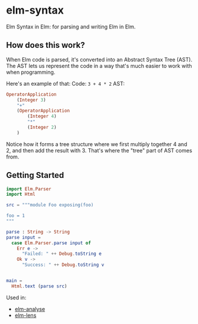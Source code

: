 # elm-syntax

Elm Syntax in Elm: for parsing and writing Elm in Elm.

## How does this work?

When Elm code is parsed, it's converted into an Abstract Syntax Tree (AST).
The AST lets us represent the code in a way that's much easier to work with when programming.

Here's an example of that:
Code: `3 + 4 * 2`
AST:
```elm
OperatorApplication
    (Integer 3)
    "+"
    (OperatorApplication
        (Integer 4)
        "*"
        (Integer 2)
    )
```

Notice how it forms a tree structure where we first multiply together 4 and 2, and then add the result with 3.
That's where the "tree" part of AST comes from.

## Getting Started

```elm
import Elm.Parser
import Html

src = """module Foo exposing(foo)

foo = 1
"""

parse : String -> String
parse input =
  case Elm.Parser.parse input of
    Err e ->
      "Failed: " ++ Debug.toString e
    Ok v ->
      "Success: " ++ Debug.toString v


main =
  Html.text (parse src)
```

Used in:

* [elm-analyse](https://github.com/stil4m/elm-analyse)
* [elm-lens](https://github.com/mbuscemi/elm-lens)
